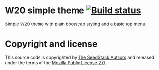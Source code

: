# W20 simple theme [![Build status](https://travis-ci.org/seedstack/w20-simple-theme.svg?branch=master)](https://travis-ci.org/seedstack/w20-business-theme)

Simple W20 theme with plain bootstrap styling and a basic top menu.

# Copyright and license

This source code is copyrighted by [The SeedStack Authors](https://github.com/seedstack/seedstack/blob/master/AUTHORS) and
released under the terms of the [Mozilla Public License 2.0](https://www.mozilla.org/MPL/2.0/).
